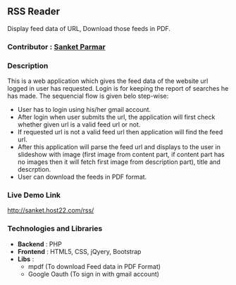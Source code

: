 ## RSS Reader

  Display feed data of URL, Download those feeds in PDF.
  
### Contributor : [Sanket Parmar](https;//github.com/sanketio)

### Description

  This is a web application which gives the feed data of the website url logged in user has requested. Login is for keeping the report of searches he has made. The sequencial flow is given belo step-wise:
  
  * User has to login using his/her gmail account.
  * After login when user submits the url, the application will first check whether given url is a valid feed url or not.
  * If requested url is not a valid feed url then application will find the feed url.
  * After this application will parse the feed url and displays to the user in slideshow with image (first image from content part, if content part has no images then it will fetch first image from description part), title and descrption.
  * User can download the feeds in PDF format.
  
### Live Demo Link
  http://sanket.host22.com/rss/

### Technologies and Libraries
  * **Backend** : PHP
  * **Frontend** : HTML5, CSS, jQyery, Bootstrap
  * **Libs** :
    * mpdf (To download Feed data in PDF Format)
    * Google Oauth (To sign in with gmail account)
  
